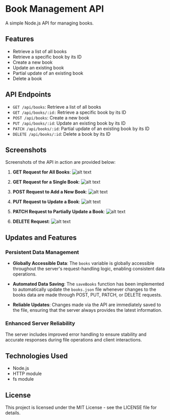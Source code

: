 # Book Management API

A simple Node.js API for managing books.

## Features
- Retrieve a list of all books
- Retrieve a specific book by its ID
- Create a new book
- Update an existing book
- Partial update of an existing book
- Delete a book

## API Endpoints

- `GET /api/books`: Retrieve a list of all books
- `GET /api/books/:id:` Retrieve a specific book by its ID
- `POST /api/books`: Create a new book
- `PUT /api/books/:id`: Update an existing book by its ID
- `PATCH /api/books/:id`: Partial update of an existing book by its ID
- `DELETE /api/books/:id`: Delete a book by its ID

## Screenshots

Screenshots of the API in action are provided below:

1. **GET Request for All Books**:
    ![alt text](<Screenshot from 2024-05-15 01-28-02.png>)

2. **GET Request for a Single Book**:
    ![alt text](image.png)

3. **POST Request to Add a New Book**:
    ![alt text](image-4.png)

4. **PUT Request to Update a Book**:
    ![alt text](image-1.png)

5. **PATCH Request to Partially Update a Book**:
    ![alt text](image-2.png)

6. **DELETE Request**:
    ![alt text](image-3.png)


## Updates and Features

### Persistent Data Management

- **Globally Accessible Data**: The `books` variable is globally accessible throughout the server's request-handling logic, enabling consistent data operations.

- **Automated Data Saving**: The `saveBooks` function has been implemented to automatically update the `books.json` file whenever changes to the books data are made through POST, PUT, PATCH, or DELETE requests.

- **Reliable Updates**: Changes made via the API are immediately saved to the file, ensuring that the server always provides the latest information.

### Enhanced Server Reliability

The server includes improved error handling to ensure stability and accurate responses during file operations and client interactions.

## Technologies Used

- Node.js
- HTTP module
- fs module

## License

This project is licensed under the MIT License - see the LICENSE file for details.

